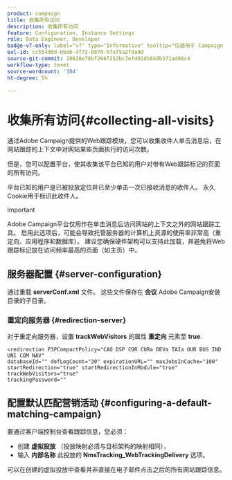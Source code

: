 ```yaml
---
product: campaign
title: 收集所有访问
description: 收集所有访问
feature: Configuration, Instance Settings
role: Data Engineer, Developer
badge-v7-only: label="v7" type="Informative" tooltip="仅适用于 Campaign Classic v7"
exl-id: cc554d0d-bbab-4f72-b870-5fef5a2fda9d
source-git-commit: 28638e76bf286f253bc7efd02db848b571ad88c4
workflow-type: tm+mt
source-wordcount: '304'
ht-degree: 5%

---
```


# 收集所有访问{#collecting-all-visits}

通过Adobe Campaign提供的Web跟踪模块，您可以收集收件人单击消息后，在网站跟踪的上下文中对网站某些页面执行的访问次数。

但是，您可以配置平台，使其收集该平台已知的用户对带有Web跟踪标记的页面的所有访问。

平台已知的用户是已被投放定位并已至少单击一次已接收消息的收件人。 永久Cookie用于标识此收件人。

>[!IMPORTANT]
>
>Adobe Campaign平台仅用作在单击消息后访问网站的上下文之外的网站跟踪工具。 启用此选项后，可能会导致托管服务器的计算机上资源的使用率非常高（重定向、应用程序和数据库）。 建议您确保硬件架构可以支持此加载，并避免将Web跟踪标记放在访问频率最高的页面（如主页）中。

## 服务器配置 {#server-configuration}

通过重载 **serverConf.xml** 文件。 这些文件保存在 **会议** Adobe Campaign安装目录的子目录。

### 重定向服务器 {#redirection-server}

对于重定向服务器，设置 **trackWebVisitors** 的属性 **重定向** 元素至 **true**.

```
<redirection P3PCompactPolicy="CAO DSP COR CURa DEVa TAIa OUR BUS IND UNI COM NAV"
databaseId="" defLogCount="30" expirationURL="" maxJobsInCache="100"
startRedirection="true" startRedirectionInModule="true" trackWebVisitors="true"
trackingPassword=""
```

## 配置默认匹配营销活动 {#configuring-a-default-matching-campaign}

要通过客户端控制台查看跟踪信息，您必须：

* 创建 **虚拟投放** （投放映射必须与目标架构的映射相同），
* 输入 **内部名称** 此投放的 **NmsTracking_WebTrackingDelivery** 选项。

可以在创建的虚拟投放中查看并非直接在电子邮件点击之后的所有网站跟踪信息。

